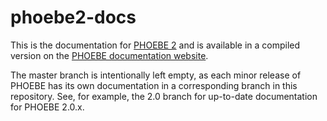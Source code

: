 # phoebe2-docs

This is the documentation for [PHOEBE 2](https://github.com/phoebe-project/phoebe2) and is available in a compiled version on the [PHOEBE documentation website](http://phoebe-project.org/docs/).  

The master branch is intentionally left empty, as each minor release of PHOEBE has its own documentation in a corresponding branch in this repository.  See, for example, the 2.0 branch for up-to-date documentation for PHOEBE 2.0.x.


